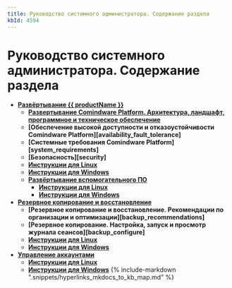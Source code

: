 ```yaml
---
title: Руководство системного администратора. Содержание раздела
kbId: 4594
---
```


# Руководство системного администратора. Содержание раздела

- **[Развёртывание {{ productName }}](https://kb.comindware.ru/category.php?id=803)**
    - **[Развертывание Comindware Platform. Архитектура, ландшафт, программное и техническое обеспечение](https://kb.comindware.ru/article.php?id=4596)**
    - **[Обеспечение высокой доступности и отказоустойчивости Comindware Platform][availability_fault_tolerance]**
    - **[Системные требования Comindware Platform][system_requirements]**
    - **[Безопасность][security]**
    - **[Инструкции для Linux](https://kb.comindware.ru/category.php?id=807)**
    - **[Инструкции для Windows](https://kb.comindware.ru/category.php?id=808)**
    - **[Развёртывание вспомогательного ПО](https://kb.comindware.ru/category.php?id=804)**
        - **[Инструкции для Linux](https://kb.comindware.ru/category.php?id=805)**
        - **[Инструкции для Windows](https://kb.comindware.ru/category.php?id=806)**
- **[Резервное копирование и восстановление](https://kb.comindware.ru/category.php?id=810)**
    - **[Резервное копирование и восстановление. Рекомендации по организации и оптимизации][backup_recommendations]**
    - **[Резервное копирование. Настройка, запуск и просмотр журнала сеансов][backup_configure]**
    - **[Инструкции для Linux](https://kb.comindware.ru/category.php?id=812)**
    - **[Инструкции для Windows](https://kb.comindware.ru/category.php?id=811)**
- **[Управление аккаунтами](https://kb.comindware.ru/category.php?id=813)**
    - **[Инструкции для Linux](https://kb.comindware.ru/category.php?id=814)**
    - **[Инструкции для Windows](https://kb.comindware.ru/category.php?id=815)**
{% include-markdown ".snippets/hyperlinks_mkdocs_to_kb_map.md" %}
